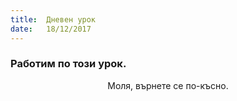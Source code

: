 ```yaml
---
title:  Дневен урок
date:   18/12/2017
---
```


### Работим по този урок.
<center>Моля, върнете се по-късно.</center>